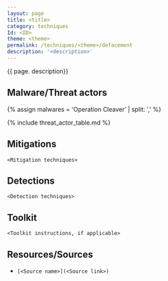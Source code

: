 ```yaml
---
layout: page
title: <title>
category: techniques
Id: <ID>
theme: <theme>
permalink: /techniques/<theme>/defacement
description: '<description>'
---
```

{{ page. description}}

## Malware/Threat actors

<!-- Threat actors table -->
{% assign malwares = 'Operation Cleaver' | split: ',' %}

{% include threat_actor_table.md %}

## Mitigations

`<Mitigation techniques>`

## Detections

`<Detection techniques>`

## Toolkit

`<Toolkit instructions, if applicable>`

## Resources/Sources

* `[<Source name>](<Source link>)`
